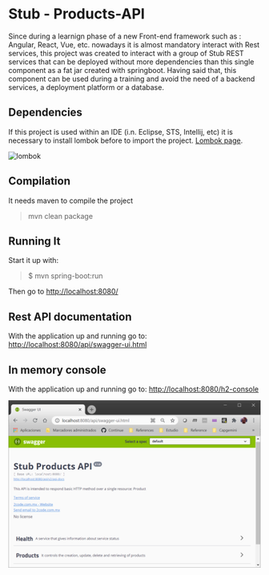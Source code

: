 # Stub - Products-API


Since during a learnign phase of a new Front-end framework such as : Angular, React, Vue, etc. nowadays it is almost mandatory interact with Rest services, this project was created to interact with a group of Stub REST services that can be deployed without more dependencies than this single component as a fat jar created with springboot. Having said that, this component can be used during a training and avoid the need of a backend services, a deployment platform or a database. 

## Dependencies 

If this project is used within an IDE (i.n. Eclipse, STS, Intellij, etc) it is necessary to install lombok before to import the project. [Lombok page](https://projectlombok.org/).

![lombok](https://projectlombok.org/img/lombok-installer.png)


## Compilation

It needs maven to compile the project

  > mvn clean package 

## Running It

Start it up with:

  > $ mvn spring-boot:run
   
Then go to <http://localhost:8080/>


## Rest API documentation

With the application up and running go to: <http://localhost:8080/api/swagger-ui.html>

## In memory console

With the application up and running go to: <http://localhost:8080/h2-console>

![swagger](https://github.com/capgemini-salvgonz/stub-products-api/blob/development/swagger-ui.png)



